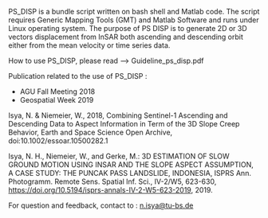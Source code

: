 PS_DISP is a bundle script written on bash shell and Matlab code. The script requires Generic Mapping Tools (GMT) and Matlab Software and runs under Linux operating system. The purpose of PS DISP is to generate 2D or 3D vectors displacement from InSAR both ascending and descending orbit either from the mean velocity or time series data.

How to use PS_DISP, please read --> Guideline_ps_disp.pdf

Publication related to the use of PS_DISP :
- AGU Fall Meeting 2018
- Geospatial Week 2019

Isya, N. & Niemeier, W., 2018, Combining Sentinel-1 Ascending and Descending Data to Aspect Information in Term of the 3D Slope Creep Behavior, Earth and Space Science Open Archive, doi:10.1002/essoar.10500282.1

Isya, N. H., Niemeier, W., and Gerke, M.: 3D ESTIMATION OF SLOW GROUND MOTION USING INSAR AND THE SLOPE ASPECT ASSUMPTION, A CASE STUDY: THE PUNCAK PASS LANDSLIDE, INDONESIA, ISPRS Ann. Photogramm. Remote Sens. Spatial Inf. Sci., IV-2/W5, 623-630, https://doi.org/10.5194/isprs-annals-IV-2-W5-623-2019, 2019. 

For question and feedback, contact to : n.isya@tu-bs.de
